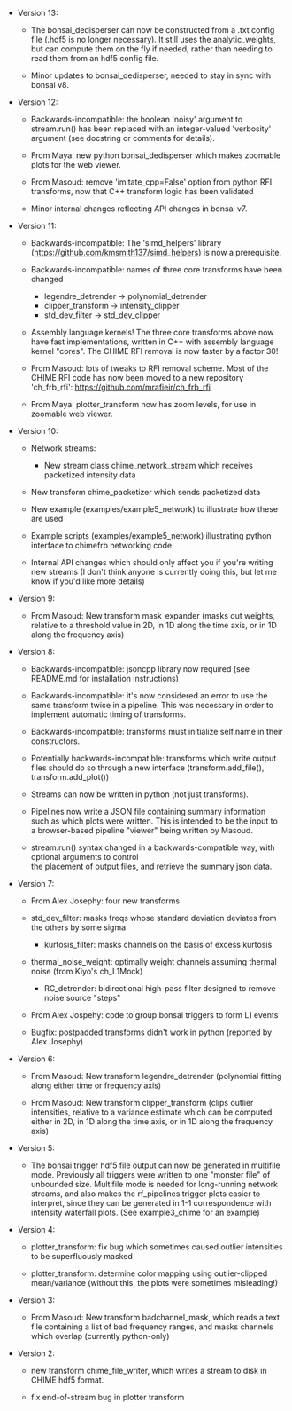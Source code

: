 - Version 13:

     - The bonsai_dedisperser can now be constructed from a .txt config file
       (.hdf5 is no longer necessary).  It still uses the analytic_weights, but
       can compute them on the fly if needed, rather than needing to read them
       from an hdf5 config file.

     - Minor updates to bonsai_dedisperser, needed to stay in sync with bonsai v8.

- Version 12:

     - Backwards-incompatible: the boolean 'noisy' argument to stream.run() has been replaced
       with an integer-valued 'verbosity' argument (see docstring or comments for details).

     - From Maya: new python bonsai_dedisperser which makes zoomable plots for the web viewer.

     - From Masoud: remove 'imitate_cpp=False' option from python RFI transforms, now that
       C++ transform logic has been validated

     - Minor internal changes reflecting API changes in bonsai v7.

- Version 11:

     - Backwards-incompatible: The 'simd_helpers' library (https://github.com/kmsmith137/simd_helpers)
       is now a prerequisite.

     - Backwards-incompatible: names of three core transforms have been changed
         - legendre_detrender -> polynomial_detrender
         - clipper_transform -> intensity_clipper
         - std_dev_filter -> std_dev_clipper

     - Assembly language kernels!  The three core transforms above now have fast implementations, 
       written in C++ with assembly language kernel "cores".  The CHIME RFI removal is now faster
       by a factor 30!

     - From Masoud: lots of tweaks to RFI removal scheme.
       Most of the CHIME RFI code has now been moved to a new repository 'ch_frb_rfi':
           https://github.com/mrafieir/ch_frb_rfi

     - From Maya: plotter_transform now has zoom levels, for use in zoomable web viewer.

- Version 10:

     - Network streams:
         - New stream class chime_network_stream which receives packetized intensity data
	 - New transform chime_packetizer which sends packetized data
	 - New example (examples/example5_network) to illustrate how these are used

     - Example scripts (examples/example5_network) illustrating python interface to
       chimefrb networking code.

     - Internal API changes which should only affect you if you're writing new streams
       (I don't think anyone is currently doing this, but let me know if you'd like more details)

- Version 9:

     - From Masoud: New transform mask_expander (masks out weights, relative to a threshold
       value in 2D, in 1D along the time axis, or in 1D along the frequency axis)

- Version 8:

     - Backwards-incompatible: jsoncpp library now required (see README.md for installation instructions)

     - Backwards-incompatible: it's now considered an error to use the same transform twice in a pipeline.
       This was necessary in order to implement automatic timing of transforms.
     
     - Backwards-incompatible: transforms must initialize self.name in their constructors.

     - Potentially backwards-incompatible: transforms which write output files should do so through
       a new interface (transform.add_file(), transform.add_plot())

     - Streams can now be written in python (not just transforms).

     - Pipelines now write a JSON file containing summary information such as which plots were written.
       This is intended to be the input to a browser-based pipeline "viewer" being written by Masoud.

     - stream.run() syntax changed in a backwards-compatible way, with optional arguments to control	
       the placement of output files, and retrieve the summary json data.

- Version 7:

     - From Alex Josephy: four new transforms
	- std_dev_filter: masks freqs whose standard deviation deviates from the others by some sigma
        - kurtosis_filter: masks channels on the basis of excess kurtosis 
	- thermal_noise_weight: optimally weight channels assuming thermal noise (from Kiyo's ch_L1Mock)
        - RC_detrender: bidirectional high-pass filter designed to remove noise source "steps"

     - From Alex Jospehy: code to group bonsai triggers to form L1 events

     - Bugfix: postpadded transforms didn't work in python (reported by Alex Josephy)

- Version 6:

     - From Masoud: New transform legendre_detrender (polynomial fitting along either time or frequency axis)

     - From Masoud: New transform clipper_transform (clips outlier intensities, relative to a variance
       estimate which can be computed either in 2D, in 1D along the time axis, or in 1D along the frequency
       axis)

- Version 5:

     - The bonsai trigger hdf5 file output can now be generated in multifile mode.  Previously
       all triggers were written to one "monster file" of unbounded size.  Multifile mode is
       needed for long-running network streams, and also makes the rf_pipelines trigger plots
       easier to interpret, since they can be generated in 1-1 correspondence with intensity
       waterfall plots.  (See example3_chime for an example)

- Version 4:

  - plotter_transform: fix bug which sometimes caused outlier intensities to be superfluously masked
  
  - plotter_transform: determine color mapping using outlier-clipped mean/variance (without this, the
    plots were sometimes misleading!)

- Version 3:

  - From Masoud: New transform badchannel_mask, which reads a text file containing a list of bad 
    frequency ranges, and masks channels which overlap (currently python-only)

- Version 2:

  - new transform chime_file_writer, which writes a stream to disk in CHIME hdf5 format.

  - fix end-of-stream bug in plotter transform
